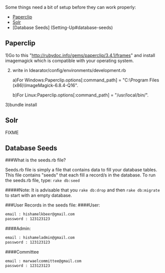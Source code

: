 Some things need a bit of setup before they can work properly:
* [Paperclip](Setting-Up#paperclip)
* [Solr](Setting-Up#solr)
* [Database Seeds] (Setting-Up#database-seeds)

## Paperclip
1)Go to this "http://rubydoc.info/gems/paperclip/3.4.1/frames"
and install imagemagick which is compatible with your operating system.

2) write in Idearator/config/environments/development.rb 
   
   a)For Windows:Paperclip.options[:command_path] = "C:\Program Files (x86)\ImageMagick-6.8.4-Q16".
   
   b)For Linux:Paperclip.options[:command_path] = "/usr/local/bin/".

3)bundle install

## Solr
FIXME

## Database Seeds
###What is the seeds.rb file?

Seeds.rb file is simply a file that contains data to fill your database 
tables. This file contains "seeds" that each fill a record/s in the 
database. 
To run the seeds.rb file, type:
`rake db:seed`

#####Note:
It is advisable that you `rake db:drop` and then `rake db:migrate`
to start with an empty database.

###User Records in the seeds file:
####User:
```sh
email : hishamelkbeer@gmail.com
password : 123123123
```
####Admin:
```sh
email : hishameladmin@gmail.com
password : 123123123
```
####Committee
```sh
email : marwaelcommittee@gmail.com
password : 123123123
```